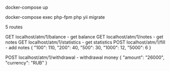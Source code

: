 docker-compose up

docker-compose exec php-fpm php yii migrate

5 routes

GET localhost/atm/1/balance - get balance
GET localhost/atm/1/notes - get notes
GET localhost/atm/1/statistics - get statistics
POST localhost/atm/1/fill - add notes
{
    "100": 110,
    "200": 40,
    "500": 30,
    "1000": 12,
    "5000": 6
}

POST localhost/atm/1/withdrawal - withdrawal money
{
    "amount": "26000",
    "currency": "RUB"
}
